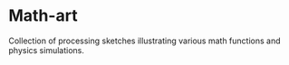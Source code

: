 # Math-art
Collection of processing sketches illustrating various math functions and physics simulations.
